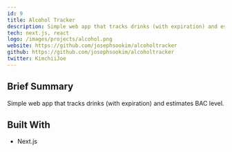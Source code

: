 ```yaml
---
id: 9
title: Alcohol Tracker
description: Simple web app that tracks drinks (with expiration) and estimates BAC level.
tech: next.js, react
logo: /images/projects/alcohol.png
website: https://github.com/josephsookim/alcoholtracker
github: https://github.com/josephsookim/alcoholtracker
twitter: KimchiiJoe
---
```


## Brief Summary

Simple web app that tracks drinks (with expiration) and estimates BAC level.

## Built With

- Next.js
